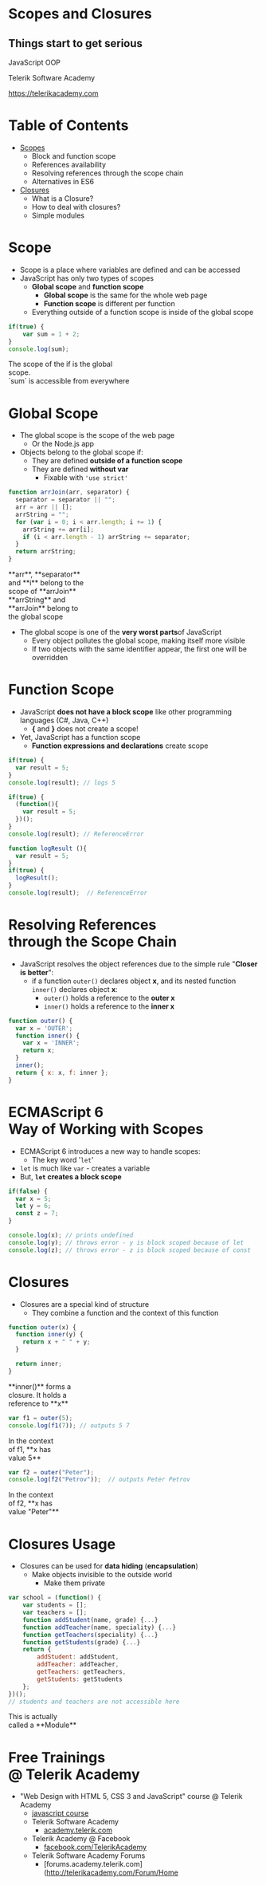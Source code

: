 <!-- section start -->
<!-- attr: { id:'', class:'slide-title', showInPresentation:true, hasScriptWrapper:true } -->
# Scopes and Closures
## Things start to get serious

<!-- <img class="slide-image" showInPresentation="true" src="imgs\pic01.png" style="top:48.48%; left:65.53%; width:38.79%; z-index:-1" /> -->

<article class="signature">
	<p class="signature-course">JavaScript OOP</p>
	<p class="signature-initiative">Telerik Software Academy</p>
	<a href="https://telerikacademy.com" class="signature-link">https://telerikacademy.com</a>
</article>

<!-- section start -->
<!-- attr: { showInPresentation:true, hasScriptWrapper:true } -->
# Table of Contents
- [Scopes](#scope)
  - Block and function scope
  - References availability
  - Resolving references through the scope chain
  - Alternatives in ES6
- [Closures](#closures)
  - What is a Closure?
  - How to deal with closures?
  - Simple modules


<!-- section start -->
<!-- attr: { id:'scope', class:'slide-section', showInPresentation:true, hasScriptWrapper:true } -->
# Scope

<!-- <img class="slide-image" showInPresentation="true" src="imgs\pic03.png" style="top:45%; left:30.1%; width:40%; border-radius: 15px" /> -->


<!-- attr: { showInPresentation:true, hasScriptWrapper:true, style:'font-size:0.85em' } -->
<!-- # Scope -->
- Scope is a place where variables are defined and can be accessed
- JavaScript has only two types of scopes
  - **Global scope** and **function scope**
    - **Global scope** is the same for the whole web page
    - **Function scope** is different per function
  - Everything outside of a function scope is inside of the global scope

```js
if(true) {
    var sum = 1 + 2;
}
console.log(sum);
```

<div class="fragment balloon" style="top:64.83%; left:46.52%; width:48.28%">The scope of the if is the global scope.<br/>`sum` is accessible from everywhere</div>


<!-- attr: { showInPresentation:true, hasScriptWrapper:true, style:'font-size:0.8em' } -->
# Global Scope
- The global scope is the scope of the web page
  - Or the Node.js app
- Objects belong to the global scope if:
  - They are defined **outside of a function scope**
  - They are defined **without var**
    - Fixable with `'use strict'`

```js
function arrJoin(arr, separator) {
  separator = separator || "";
  arr = arr || [];
  arrString = "";
  for (var i = 0; i < arr.length; i += 1) {
    arrString += arr[i];
    if (i < arr.length - 1) arrString += separator;
  }
  return arrString;
}
```

<div class="fragment balloon" style="top:51.36%; left:59.00%; width:30.13%">**arr**, **separator** and **i** belong to the scope of **arrJoin**</div>

<div class="fragment balloon" style="top:85.57%; left:45.70%; width:29.13%">**arrString** and **arrJoin** belong to the global scope</div>



<!-- attr: { showInPresentation:true, hasScriptWrapper:true } -->

- The global scope is one of the **very worst parts**of JavaScript
  - Every object pollutes the global scope, making itself more visible
  - If two objects with the same identifier appear, the first one will be overridden


<!-- attr: { class:'slide-section demo', showInPresentation:true, hasScriptWrapper:true } -->
<!-- # Global Scope
## [Demo]() -->


<!-- attr: { showInPresentation:true, hasScriptWrapper:true, style:'font-size:0.8em' } -->
# Function Scope
- JavaScript **does not have a block scope** like other programming languages (C#, Java, C++)
  - **{** and **}** does not create a scope!
- Yet, JavaScript has a function scope
  - **Function expressions and declarations** create scope

<!-- attr: { showInPresentation:true, hasScriptWrapper:true, style:'font-size:0.8em' } -->
<!-- # Function Scope - _Example_ -->

```js
if(true) { 
  var result = 5;
}
console.log(result); // logs 5
```

```js
if(true) {
  (function(){ 
    var result = 5;
  })();
}
console.log(result); // ReferenceError
```

```js
function logResult (){ 
  var result = 5;
}
if(true) { 
  logResult();
}
console.log(result);  // ReferenceError
```



<!-- attr: { class:'slide-section demo', showInPresentation:true, hasScriptWrapper:true } -->
<!-- # Function Scope
## [Demo]() -->


<!-- attr: { showInPresentation:true, hasScriptWrapper:true, style:'font-size:0.85em' } -->
# Resolving References<br/>through the Scope Chain
- JavaScript resolves the object references due to the simple rule "**Closer is better**":
  - if a function `outer()` declares object **x**, and its nested function `inner()` declares object **x**:
    - `outer()` holds a reference to the **outer x**
    - `inner()` holds a reference to the **inner x**

```js
function outer() { 
  var x = 'OUTER';
  function inner() {
    var x = 'INNER';
    return x;
  }
  inner();
  return { x: x, f: inner };
}
```


<!-- attr: { showInPresentation:true, hasScriptWrapper:true, style:'font-size:0.8em' } -->
# ECMAScript 6<br/>Way of Working with Scopes
- ECMAScript 6 introduces a new way to handle scopes:
  - The key word '`let`'
- `let` is much like `var` - creates a variable
- But, **`let` creates a block scope**

```js
if(false) {
  var x = 5;
  let y = 6;
  const z = 7;
}

console.log(x); // prints undefined
console.log(y); // throws error - y is block scoped because of let
console.log(z); // throws error - z is block scoped because of const
```


<!-- section start -->
<!-- attr: { id:'closures', class:'slide-section', showInPresentation:true, hasScriptWrapper:true } -->
# Closures
<!-- <img class="slide-image" showInPresentation="true" src="imgs\closures.png" style="top:45%; left:32.5%; width:35%; border-radius: 15px" /> -->

<!-- attr: { showInPresentation:true, hasScriptWrapper:true, style:'font-size:0.9em' } -->
<!-- # Closures -->
- Closures are a special kind of structure  
  - They combine a function and the context of this function

```js
function outer(x) {
  function inner(y) {
    return x + " " + y;
  }

  return inner;
}
```

<div class="fragment balloon" style="top:35.85%; left:42.49%; width:25%">**inner()** forms a closure. It holds a reference to **x**</div>

```js
var f1 = outer(5);
console.log(f1(7)); // outputs 5 7
```

<div class="fragment balloon" style="top:57.01%; left:54.22%; width:21%">In the context of f1, **x has value 5**</div>


```js
var f2 = outer("Peter");
console.log(f2("Petrov"));  // outputs Peter Petrov
```
<div class="fragment balloon" style="top:72%; left:63.83%; width:21%">In the context of f2, **x has value "Peter"**</div>


<!-- attr: { showInPresentation:true, hasScriptWrapper:true, style:'font-size:0.8em' } -->
# Closures Usage
- Closures can be used for **data hiding** (**encapsulation**)
  - Make objects invisible to the outside world
    - Make them private

```js
var school = (function() {
    var students = [];
    var teachers = [];
    function addStudent(name, grade) {...}
    function addTeacher(name, speciality) {...}
    function getTeachers(speciality) {...}
    function getStudents(grade) {...}
    return {
        addStudent: addStudent,
        addTeacher: addTeacher,
        getTeachers: getTeachers,
        getStudents: getStudents
    };
})();
// students and teachers are not accessible here
```

<div class="fragment balloon" style="top:60.01%; left:60.01%; width:27.37%">This is actually called a **Module**</div>


<!-- section start -->
<!-- attr: { class:'slide-section', showInPresentation:true, id:'questions' } -->
<!-- # Scopes and Closures
## Questions? -->


<!-- attr: { showInPresentation:true, hasScriptWrapper:true, style:'font-size: 0.9em' } -->
# Free Trainings<br/>@ Telerik Academy
- "Web Design with HTML 5, CSS 3 and JavaScript" course @ Telerik Academy
    - [javascript course](http://academy.telerik.com/student-courses/web-design-and-ui/javascript-fundamentals/about)
  - Telerik Software Academy
    - [academy.telerik.com](academy.telerik.com)
  - Telerik Academy @ Facebook
    - [facebook.com/TelerikAcademy](facebook.com/TelerikAcademy)
  - Telerik Software Academy Forums
    - [forums.academy.telerik.com](http://telerikacademy.com/Forum/Home
